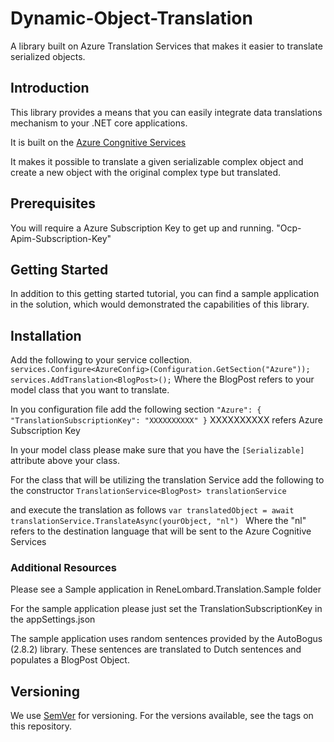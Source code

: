 # Dynamic-Object-Translation
A library built on Azure Translation Services that makes it easier to translate serialized objects.


## Introduction
This library provides a means that you can easily integrate data translations mechanism to your .NET core applications.

It is built on the [Azure Congnitive Services](https://azure.microsoft.com/en-us/services/cognitive-services/translator/#features)


It makes it possible to translate a given serializable complex object and create a new object with the original complex type but translated. 

## Prerequisites
You will require a Azure Subscription Key to get up and running.
"Ocp-Apim-Subscription-Key"

## Getting Started
In addition to this getting started tutorial, you can find a sample application in the solution, which would demonstrated the capabilities of this library. 

## Installation
Add the following to your service collection. 
`services.Configure<AzureConfig>(Configuration.GetSection("Azure"));
services.AddTranslation<BlogPost>();`
Where the BlogPost refers to your model class that you want to translate. 

In you configuration file add the following section 
`"Azure": {
    "TranslationSubscriptionKey": "XXXXXXXXXX"
  }`
XXXXXXXXXX refers Azure Subscription Key 

In your model class please make sure that you have the `[Serializable]` attribute above your class.

For the class that will be utilizing the translation Service add the following to the constructor
`TranslationService<BlogPost> translationService` 

and execute the translation as follows
`var translatedObject = await translationService.TranslateAsync(yourObject, "nl") `
Where the "nl" refers to the destination language that will be sent to the Azure Cognitive Services 

### Additional Resources
Please see a Sample application in ReneLombard.Translation.Sample folder

For the sample application please just set the TranslationSubscriptionKey in the appSettings.json

The sample application uses random sentences provided by the AutoBogus (2.8.2) library. These sentences are translated to Dutch sentences and populates a BlogPost Object.

## Versioning
We use [SemVer](https://semver.org/) for versioning. For the versions available, see the tags on this repository.
